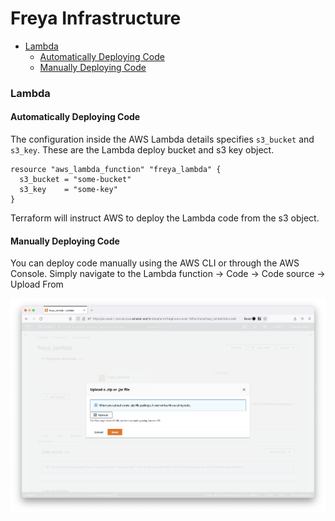 # Freya Infrastructure

* [Lambda](#lambda)
  * [Automatically Deploying Code](#automatically-deploying-code)
  * [Manually Deploying Code](#manually-deploying-code)

### Lambda
#### Automatically Deploying Code
The configuration inside the AWS Lambda details specifies `s3_bucket` and `s3_key`. These 
are the Lambda deploy bucket and s3 key object. 
```shell
resource "aws_lambda_function" "freya_lambda" {
  s3_bucket = "some-bucket"
  s3_key    = "some-key"
}
```
Terraform will instruct AWS to deploy the Lambda code from the s3 object. 

#### Manually Deploying Code
You can deploy code manually using the AWS CLI or through the AWS Console. 
Simply navigate to the Lambda function → Code → Code source → Upload From 

![](../resources/manually-upload-lambda-code.png)
